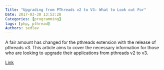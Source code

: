 ```yaml
---
Title: "Upgrading from PThreads v2 to V3: What to Look out For"
Date: 2017-03-30 13:53:28
Categories: [programming]
tags: [php, pthread]
Authors: sedlav
---
```


A fair amount has changed for the pthreads extension with the release of pthreads v3. This article aims to cover the necessary information for those who are looking to upgrade their applications from pthreads v2 to v3.

[Link](https://www.sitepoint.com/upgrading-pthreads-v2-v3-look/)
